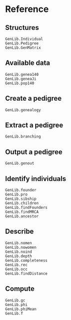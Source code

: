 # Reference

## Structures
```@docs
GenLib.Individual
GenLib.Pedigree
GenLib.GenMatrix
```

## Available data
```@docs
GenLib.genea140
GenLib.geneaJi
GenLib.pop140
```

## Create a pedigree
```@docs
GenLib.genealogy
```

## Extract a pedigree
```@docs
GenLib.branching
```

## Output a pedigree
```@docs
GenLib.genout
```

## Identify individuals
```@docs
GenLib.founder
GenLib.pro
GenLib.sibship
GenLib.children
GenLib.findFounders
GenLib.findMRCA
GenLib.ancestor
```

## Describe
```@docs
GenLib.nomen
GenLib.nowomen
GenLib.noind
GenLib.depth
GenLib.completeness
GenLib.rec
GenLib.occ
GenLib.findDistance
```

## Compute
```@docs
GenLib.gc
GenLib.phi
GenLib.phiMean
GenLib.f
```